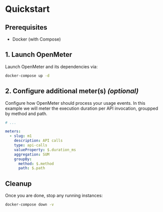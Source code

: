 # Quickstart

## Prerequisites

- Docker (with Compose)

## 1. Launch OpenMeter

Launch OpenMeter and its dependencies via:

```sh
docker-compose up -d
```

## 2. Configure additional meter(s) _(optional)_

Configure how OpenMeter should process your usage events.
In this example we will meter the execution duration per API invocation, groupped by method and path.

```yaml
# ...

meters:
  - slug: m1
    description: API calls
    type: api-calls
    valueProperty: $.duration_ms
    aggregation: SUM
    groupBy:
      method: $.method
      path: $.path
```

## Cleanup

Once you are done, stop any running instances:

```sh
docker-compose down -v
```
